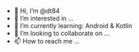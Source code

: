 - 👋 Hi, I’m @dt84
- 👀 I’m interested in ...
- 🌱 I’m currently learning: Android & Kotlin
- 💞️ I’m looking to collaborate on ...
- 📫 How to reach me ...

<!---
dt84/dt84 is a ✨ special ✨ repository because its `README.md` (this file) appears on your GitHub profile.
You can click the Preview link to take a look at your changes.
--->
